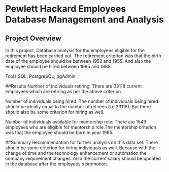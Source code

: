 # Pewlett Hackard Employees Database Management and Analysis
## Project Overview
In this project, Database analysis for the employees eligible for the retirement has been carried out. The retirement criterion was that the birth date of the employee should be between 1952 and 1955. And also the employee should be hired between 1985 and 1988.

Tools
SQL, PostgreSQL, pgAdmin

##Results
Number of individuals retiring: There are 33118 current employees which are retiring as per the above criterion.

Number of individuals being hired: The number of individuals being hired should be ideally equal to the number of retirees (i.e.33118). But there should also be some criterion for hiring as well.

Number of individuals available for mentorship role: There are 1549 employees who are eligible for mentorship role.The mentorship criterion was that the employee should be born in year 1965.

##Summary
Recommendation for further analysis on this data set: There should be some criterion for hiring individuals as well. Because with the change of time and the technology enhancement or automation the company requirement changes. Also the current salary should be updated in the database after the employees's promotion.
